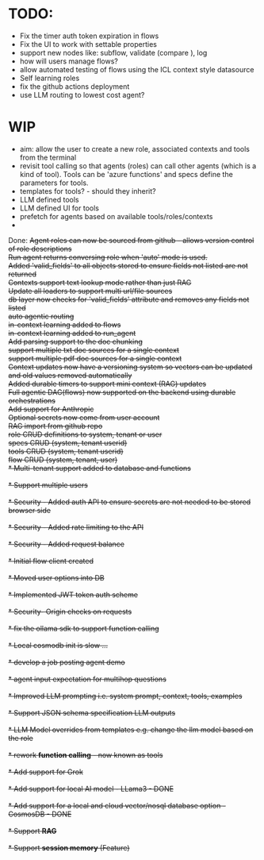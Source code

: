 # TODO:
* Fix the timer auth token expiration in flows
* Fix the UI to work with settable properties
* support new nodes like: subflow, validate (compare ), log
* how will users manage flows?
* allow automated testing of flows using the ICL context style datasource
* Self learning roles
* fix the github actions deployment
* use LLM routing to lowest cost agent?

# WIP

* aim: allow the user to create a new role, associated contexts and tools from the terminal
* revisit tool calling so that agents (roles) can call other agents (which is a kind of tool). Tools can be 'azure functions' and specs define the parameters for tools.
* templates for tools? - should they inherit?
* LLM defined tools
* LLM defined UI for tools
* prefetch for agents based on available tools/roles/contexts
* 

Done:
<Strike>Agent roles can now be sourced from github - allows version control of role descriptions</strike><br/>
<Strike>Run agent returns conversing role when 'auto' mode is used.</strike><br/>
<Strike>Added 'valid_fields' to all objects stored to ensure fields not listed are not returned</strike><br/>
<Strike>Contexts support text lookup mode rather than just RAG</strike><br/>
<strike>Update all loaders to support multi url/file sources</strike><br/>
<strike>db layer now checks for 'valid_fields' attribute and removes any fields not listed</strike><br/>
<strike>auto agentic routing</strike><br/>
<strike>in-context learning added to flows</strike><br/>
<strike>in-context learning added to run_agent</strike><br/>
<strike>Add parsing support to the doc chunking</strike><br/>
<strike>support multiple txt doc sources for a single context</strike><br/>
<strike>support multiple pdf doc sources for a single context</strike><br/>
<strike>Context updates now have a versioning system so vectors can be updated and old values removed automatically</strike><br/>
<strike>Added durable timers to support mini context (RAG) updates</strike><br/>
<strike>Full agentic DAG(flows) now supported on the backend using durable orchestrations</strike><br/>
<Strike>Add support for Anthropic</strike><br/>
<Strike>Optional secrets now come from user account</strike><br/>
<Strike>RAG import from github repo</strike><br/>
<strike>role CRUD definitions to system, tenant or user</strike><br/>
<Strike>specs CRUD (system, tenant userid)</strike><br/>
<Strike>tools CRUD (system, tenant userid)</strike><br/>
<Strike>flow CRUD (system, tenant, user)</strike><br/>
<strike>* Multi-tenant support added to database and functions<br/></strike><br/>
<Strike>* Support multiple users<br/></strike><br/>
<strike>* Security - Added auth API to ensure secrets are not needed to be stored browser side<br></strike><br/>
<strike>* Security - Added rate limiting to the API<br></strike><br/>
<strike>* Security - Added request balance<br></strike><br/>
<strike>* Initial flow client created<br></strike><br/>
<strike>* Moved user options into DB<br></strike><br/>
<strike>* Implemented JWT token auth scheme<br></strike><br/>
<strike>* Security- Origin checks on requests<br></strike><br/>
<strike>* fix the ollama sdk to support function calling<br></strike><br/>
<Strike>* Local cosmodb init is slow ... <br></strike><br/>
<strike>* develop a job posting agent demo<br></strike><br/>
<Strike>* agent input expectation for multihop questions<br></strike><br/>
<Strike>* Improved LLM prompting i.e. system prompt, context, tools, examples <br></strike><br/>
<Strike>* Support JSON schema specification LLM outputs<br></strike><br/>
<strike>* LLM Model overrides from templates e.g. change the llm model based on the role<br></strike><br/>
<Strike>* rework <b>function calling</b> - now known as tools<br></strike><br/>
<Strike>* Add support for Grok<br/></strike><br/>
<strike>* Add support for local AI model - LLama3 - DONE<br></strike><br/>
<strike>* Add support for a local and cloud vector/nosql database option - CosmosDB - DONE<br></strike><br/>
<strike>* Support <b>RAG</b> <br></strike><br/>
<strike>* Support <b>session memory</b> (Feature)</strike><br/>


